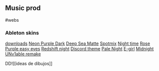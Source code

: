 ## Music prod
#webs 
### Ableton skins
[downloads](https://www.livethemes.co/browse/dark/purple/most-downloaded/1)
[Neon Purple Dark](https://www.livethemes.co/themes/neon-purple-dark-1/19213)
[Deep Sea Matte](https://www.livethemes.co/themes/deep-sea-matte-flat-skin/20339)
[Spotmix](https://www.livethemes.co/themes/spotmix/12046)
[Night time](https://www.livethemes.co/themes/night-time/13)
[Rose](https://www.livethemes.co/themes/rose-discus/33024)
[Purple easy eyes](https://www.livethemes.co/themes/easy-eyes-purple-wip/33690)
[Redshift night](https://www.livethemes.co/themes/redshift-night/13316)
[Discord theme](https://www.livethemes.co/themes/discord-perfect-contrast-14/27179)
[Pale Night](https://www.livethemes.co/themes/almost-palenight/20600)
[E-girl](https://www.livethemes.co/themes/e-girl/32212)
[Midnight](https://www.livethemes.co/themes/midnight/12040)
[UNv1able remake](https://www.livethemes.co/themes/unv1able-remake/32818)

DD![[ideas de dibujos]]